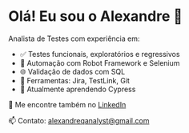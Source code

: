 
# Olá! Eu sou o Alexandre 👋

Analista de Testes com experiência em:

- ✅ Testes funcionais, exploratórios e regressivos  
- 🤖 Automação com Robot Framework e Selenium  
- 🌐 Validação de dados com SQL  
- 📌 Ferramentas: Jira, TestLink, Git  
- 🚀 Atualmente aprendendo Cypress  

🔗 Me encontre também no [LinkedIn](https://www.linkedin.com/in/vasconcelosar)  

📫 Contato: alexandreqanalyst@gmail.com
